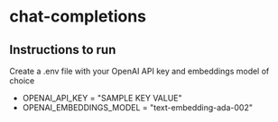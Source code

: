 # chat-completions

## Instructions to run
Create a .env file with your OpenAI API key and embeddings model of choice

- OPENAI_API_KEY = "SAMPLE KEY VALUE"
- OPENAI_EMBEDDINGS_MODEL = "text-embedding-ada-002"
